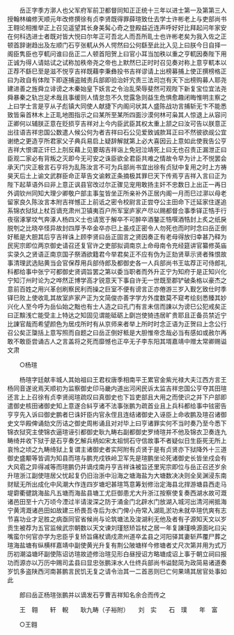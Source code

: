 <!-- { "loadSidebar": true } -->
　　岳正字季方漷人也父军府军前卫都督同知正正统十三年以进士第一及第第三人授翰林编修天顺元年改修撰徐有贞李贤既得罪薛瑄致仕去学士许彬老上与吏部尚书王翱论相推举正上召见遥望其长身美髯心奇之登殿益近连声呼好好比拜起问年家安在何科选进士者既对皆大悦曰尔年正可吾北人而吾所耴士也许彬老矣为我入佐之正顿首辞谢趋出及左顺门石亨张軏从外人愕然曰公何繇至此比入见上曰朕今日自择一阁臣隽臣也亨軏问谁曰岳正二人顿首阳贺上曰官小耳当加秩以重之亨軏因奏陛下用正诚为得人请姑试之试称加秩帝尧之帝也上默然巳正时时召见奏对称上意亨軏本以正荐不繇巳至是滋不悦亨吉祥既藉李秉彝投书吉祥谬请上出榜募捕上使正撰榜格正曰为政自有体陛下即逐捕盗贼责兵部即验治奸宄责三法司岂有天下出榜购募人耶尧建进善之旌舜立诽谤之木秦始皇下妖言之令治乱荣辱斐然可观陛下新复宝位宜法尧舜暴秦之轨岂足术哉且事缓则人情怠忽不久觉露急则益生危惧愈趣闭晦惟明主察之上曰学士言是亨从子彪镇大同使人献捷下内阁问状其人盛陈战功言捕斩无卞不能悉致皆枭首林木上正耴地图指示之曰某所至某所四面沙漠何林可枭其人惊退上从容问正卿何以辅朕正意在贬损亨吉祥对上今内臣武臣其权太重上颔之曰汝可告以朕意正出往语吉祥忠国公数遣人候公何为者吉祥曰石公见爱致诚款耳正曰不然彼欲觇公宜谢绝之更造亨所君家父子典兵易启上疑辞解就第上必大喜因云上意如此使我告公亨吉祥大恨谓正讦巳上刖反藉上见要刼吉祥诣上免冠泣靖死上曰无也召责正漏泄正曰臣观二家必有背叛之灭即今无可安之诛臣欲全君臣共难之情故令早为计上不悦罢会承天门灾正极言石亨将为乱陈汝言不可为兵部尚书宜出徐有贞狱中复用之时上方祷昊天后土上谕文武群臣命正草告文谕敕正条摘极其罪巳天下传焉亨吉祥入言曰正为陛下起草语外曰非上意正讽县官改过尔正骤见宠用敢扬主奸不忠数日上出正一再日外调钦州同知大理少卿敬户部主事玺皆坐正所亲补外正居内阁一月而巳过漷以母老留家良久陈汝言本附吉祥憾正上前诋之密令校尉言正尝夺公主田命下迁延家住遂追系锦衣狱狱上杖百谪充肃州卫镇夷百户所军室庐家产尽以赐都督佥事季铎正牿手行夜宿涿掌坟气奔涿人杨四义士也请宽于解卒不可醉卒酒鏊正牿噀酒牿封上炙之纸戾脱刳之比晓卒怪异故封四厚予卒金卒亦巳上虽戍正密令人勿死也而时时念曰岳正倒好秪是大胆其后亨吉祥诛上顾李贤曰岳正固言之贤因奏正有老母得放归幸甚乃释为民宪宗即位两京御史请召还复官许之吏部拟调南京上命母南令充经筵讲官纂修英庙实录久之贤语正南京国子祭酒欲籍君今举君矣正不应有伪为正劾贤草示贤者殊恨故事清理武选贴黄当会官保荐用兵部侍郎及都御史各一人兵部尚书王竑荐正可侍郎礼科都给事中张宁可都御史贤调旨罢之第以委当职者而外升正宁为知府于是正知兴化宁知汀州时论为之哗然正博学高才锐意天下事自许无一世既至郡铲破条格以豪杰之意前百姓之用兴革创刷察民利而操之巨室不便有谤言正亦倦游三岁入觐乞致仕时季铎巳败上使收耴其故室庐家产正为文简俊亦善字学方外度数莫不窥考绘刻悉臻其妙兴化人至今呼为岳仙始之黜也有士人造之曰孔门有言未信而諌以为谤巳公犯戒矣正曰正黭浅亡能受主上特达之知固见谓能砥砺上劘岂使猗违居旷贵耶且正备员禁近宁比諌官哉而希望颜色为居戍所时有从京师来者举上所时时念正语为正贺曰上念公行召公矣正櫽括上意写照而自题之曰岳正倒好秪是大胆惟帝念哉必当有感如或赦尔再敢不敢臣尝诵古人之言盖将之死而靡憾也正卒无子李东阳其壻嘉靖中赠太常卿赐谥文肃 

　　○杨瑄 

　　杨瑄字廷献丰城人其始祖曰王君权唐季相南平王累官金紫光禄大夫江西方言王杨同音遂讹焉天顺初为监察御史印马畿内道出河闲民诉太监吉祥忠国公亨夺其田瑄还言上上召徐有贞李贤阅瑄疏叹曰真御史也下旨吏部且大用之而使识之并下户部即遣御史核田诸御史知上意遂合紏亨诸不法事张鹏为疏首业且上兵科都给事中铉密告亨亨先入诉曰御史鹏者巳诛奸臣内官永侄且连结诸御史入诬臣上命收鹏及瑄召诸御史文华殿俾诵劾文历诘之御史周彬诵且对对毕上曰亨诸罪实何不当时奏乃至今悉下锦衣狱究主使锦衣逼瑄诬引都御史耿九畴右副都御史罗绮瑄并不他及锦衣卫奏连九畴绮并收下狱于是石亨奏乞解兵柄如宋太祖悯石守信故事不者疑似日生臣死无所上哀怜之顷之九畴绮狱上复谓主诸御史者实阿附有贞贤于是有贞贤亦下狱降外十三道御史盛颙等皆调为知县而瑄与鹏充戍铁岭卫军先是瑄鹏坐论死诸御史长皆坐戍会有大风雹之异得减等而瑄鹏仍并谪戍南丹亨吉祥诛被旨还里宪宗即位与岳正召还岁余升瑄浙江副使瑄居父忧起复仍旧治浙中沿海之塘海盐为大塘数决决则全吴渊浸东南财赋无所出成化中风潮大作连四岁塘圯甚瑄笃意筹划修治定海县北捍游塘县西走马堤霩衢徤跳海盐凡五塘而海盐县塘工尤巨御患尤大升浙江按察使复奏西湖水故可溉诸邑田至十六万顷今湮过半请浚深之防于涌金门北辟水门放湖入城河出清河闸抵海宁黄湾溉诸邑田如故建三桥畏吾寺后为水门俾小舟常入湖耴淤功未就卒瑄伉爽有志节喜功业才足胜之病亟同官省候尚与论筑塘法及浚湖利无他及者有子源知天文以岁贡生被荐为五官监候武宗朝数以天文谏刘瑾怒矫旨杖之居一年复諌瑾唤源面叱曰尖嘴蛮尔何官亦学为忠臣乎复矫旨痛杖谪戍肃州道卒孟县之河阳驿其妻斩芦覆尸葬之瑄海盐塘有纵横样嘉靖中副使黄光升复有荆公陂塘样今修塘者丈尺次第并用为式万历初潮溢塘坏副使陈诏访瑄故迹修治瑄见形白昼授诏方略塘成诏上事于朝立祠曰报功而源亦以万历中赐司孟县曰显忠张鹏涞水人仕终兵部尚书谥懿简为政简易诸道奏岁饥多盗陕西河南甚鹏言民饥无复之请令治其一二首恶则巳亡何果靖其居官处事如此 

　　郎曰岳正杨瑄张鹏并以谪发石亨曹吉祥知名余合而传之 

　　王　翱　　轩　輗　　耿九畴（子裕附）　　刘　实　　石　璞　　年　富 

　　○王翱 

